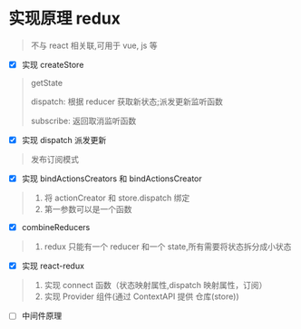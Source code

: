 # 实现原理 redux

> 不与 react 相关联,可用于 vue, js 等

- [x] 实现 createStore

> getState
>
> dispatch: 根据 reducer 获取新状态;派发更新监听函数
>
> subscribe: 返回取消监听函数

- [x] 实现 dispatch 派发更新

> 发布订阅模式

- [x] 实现 bindActionsCreators 和 bindActionsCreator

> 1. 将 actionCreator 和 store.dispatch 绑定
> 2. 第一参数可以是一个函数

- [x] combineReducers

> 1. redux 只能有一个 reducer 和一个 state,所有需要将状态拆分成小状态

- [x] 实现 react-redux

> 1. 实现 connect 函数（状态映射属性,dispatch 映射属性，订阅）
> 2. 实现 Provider 组件(通过 ContextAPI 提供 仓库(store))

- [ ] 中间件原理
